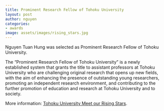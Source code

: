 ```yaml
---
title: Prominent Research Fellow of Tohoku University
layout: post
author: nguyen
categories:
- awards
image: assets/images/rising_stars.jpg
---
```


Nguyen Tuan Hung was selected as Prominent Research Fellow of Tohoku University.

The “Prominent Research Fellow of Tohoku University” is a newly established system that grants the title to assistant professors at Tohoku University who are challenging original research that opens up new fields, with the aim of enhancing the presence of outstanding young researchers, promoting an independent research environment, and contributing to the further promotion of education and research at Tohoku University and to society.

More information: [Tohoku University Meet our Rising Stars](https://web.tohoku.ac.jp/dr/#box_24).

